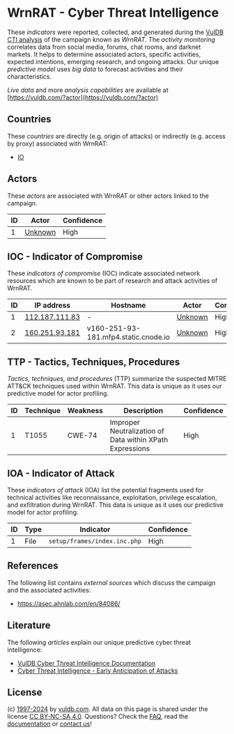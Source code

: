 # WrnRAT - Cyber Threat Intelligence

These _indicators_ were reported, collected, and generated during the [VulDB CTI analysis](https://vuldb.com/?kb.cti) of the campaign known as _WrnRAT_. The _activity monitoring_ correlates data from social media, forums, chat rooms, and darknet markets. It helps to determine associated actors, specific activities, expected intentions, emerging research, and ongoing attacks. Our unique _predictive model_ uses _big data_ to forecast activities and their characteristics.

_Live data_ and more _analysis capabilities_ are available at [https://vuldb.com/?actor](https://vuldb.com/?actor)

## Countries

These _countries_ are directly (e.g. origin of attacks) or indirectly (e.g. access by proxy) associated with WrnRAT:

* [IO](https://vuldb.com/?country.io)

## Actors

These _actors_ are associated with WrnRAT or other actors linked to the campaign.

ID | Actor | Confidence
-- | ----- | ----------
1 | [Unknown](https://vuldb.com/?actor.unknown) | High

## IOC - Indicator of Compromise

These _indicators of compromise_ (IOC) indicate associated network resources which are known to be part of research and attack activities of WrnRAT.

ID | IP address | Hostname | Actor | Confidence
-- | ---------- | -------- | ----- | ----------
1 | [112.187.111.83](https://vuldb.com/?ip.112.187.111.83) | - | [Unknown](https://vuldb.com/?actor.unknown) | High
2 | [160.251.93.181](https://vuldb.com/?ip.160.251.93.181) | v160-251-93-181.mfp4.static.cnode.io | [Unknown](https://vuldb.com/?actor.unknown) | High

## TTP - Tactics, Techniques, Procedures

_Tactics, techniques, and procedures_ (TTP) summarize the suspected MITRE ATT&CK techniques used within WrnRAT. This data is unique as it uses our predictive model for actor profiling.

ID | Technique | Weakness | Description | Confidence
-- | --------- | -------- | ----------- | ----------
1 | T1055 | CWE-74 | Improper Neutralization of Data within XPath Expressions | High

## IOA - Indicator of Attack

These _indicators of attack_ (IOA) list the potential fragments used for technical activities like reconnaissance, exploitation, privilege escalation, and exfiltration during WrnRAT. This data is unique as it uses our predictive model for actor profiling.

ID | Type | Indicator | Confidence
-- | ---- | --------- | ----------
1 | File | `setup/frames/index.inc.php` | High

## References

The following list contains _external sources_ which discuss the campaign and the associated activities:

* https://asec.ahnlab.com/en/84086/

## Literature

The following _articles_ explain our unique predictive cyber threat intelligence:

* [VulDB Cyber Threat Intelligence Documentation](https://vuldb.com/?kb.cti)
* [Cyber Threat Intelligence - Early Anticipation of Attacks](https://www.scip.ch/en/?labs.20201022)

## License

(c) [1997-2024](https://vuldb.com/?kb.changelog) by [vuldb.com](https://vuldb.com/?kb.about). All data on this page is shared under the license [CC BY-NC-SA 4.0](https://creativecommons.org/licenses/by-nc-sa/4.0/). Questions? Check the [FAQ](https://vuldb.com/?kb.faq), read the [documentation](https://vuldb.com/?kb) or [contact us](https://vuldb.com/?contact)!
